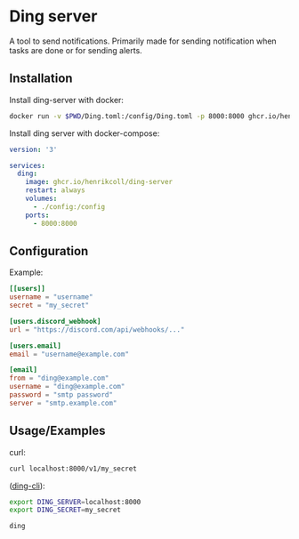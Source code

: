 
# Ding server

A tool to send notifications. Primarily made for sending notification when tasks are done or for sending alerts.
## Installation

Install ding-server with docker:

```bash
docker run -v $PWD/Ding.toml:/config/Ding.toml -p 8000:8000 ghcr.io/henrikcoll/ding-server
```

Install ding server with docker-compose:

```yaml
version: '3'

services:
  ding:
    image: ghcr.io/henrikcoll/ding-server
    restart: always
    volumes:
      - ./config:/config
    ports:
      - 8000:8000
```
## Configuration

Example:
```toml
[[users]]
username = "username"
secret = "my_secret"

[users.discord_webhook]
url = "https://discord.com/api/webhooks/..."

[users.email]
email = "username@example.com"

[email]
from = "ding@example.com"
username = "ding@example.com"
password = "smtp password"
server = "smtp.example.com"
```
## Usage/Examples

curl: 
```bash
curl localhost:8000/v1/my_secret
```

([ding-cli](https://github.com/henrikcoll/ding-cli)):
```bash
export DING_SERVER=localhost:8000
export DING_SECRET=my_secret

ding
```
